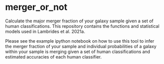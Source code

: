 # merger_or_not
Calculate the major merger fraction of your galaxy sample given a set of human classifications. This repository contains the functions and statistical models used in Lambrides et al. 2021a. 

Please see the example ipython notebook on how to use this tool to infer the merger fraction of your sample and individual probabilities of a galaxy within your sample is merging given a set of human classifications and estimated accuracies of each human classifier. 
